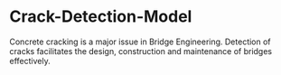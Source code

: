 # Crack-Detection-Model
Concrete cracking is a major issue in Bridge Engineering. Detection of cracks facilitates the design, construction and maintenance of bridges effectively.
